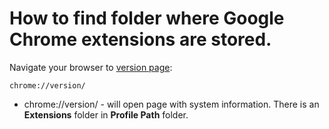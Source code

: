 # How to find folder where Google Chrome extensions are stored.

Navigate your browser to [version page](chrome://version/):

```
chrome://version/
```

- chrome://version/ - will open page with system information. There is an **Extensions** folder in **Profile Path** folder.
